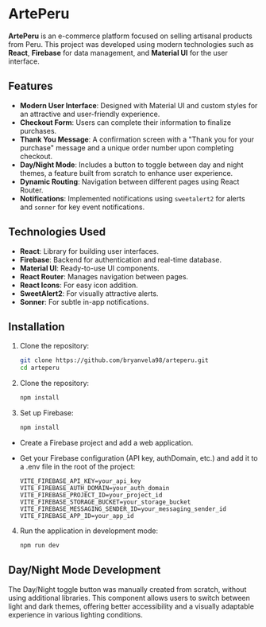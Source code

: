 # ArtePeru

**ArtePeru** is an e-commerce platform focused on selling artisanal products from Peru. This project was developed using modern technologies such as **React**, **Firebase** for data management, and **Material UI** for the user interface.

## Features

- **Modern User Interface**: Designed with Material UI and custom styles for an attractive and user-friendly experience.
- **Checkout Form**: Users can complete their information to finalize purchases.
- **Thank You Message**: A confirmation screen with a "Thank you for your purchase" message and a unique order number upon completing checkout.
- **Day/Night Mode**: Includes a button to toggle between day and night themes, a feature built from scratch to enhance user experience.
- **Dynamic Routing**: Navigation between different pages using React Router.
- **Notifications**: Implemented notifications using `sweetalert2` for alerts and `sonner` for key event notifications.

## Technologies Used

- **React**: Library for building user interfaces.
- **Firebase**: Backend for authentication and real-time database.
- **Material UI**: Ready-to-use UI components.
- **React Router**: Manages navigation between pages.
- **React Icons**: For easy icon addition.
- **SweetAlert2**: For visually attractive alerts.
- **Sonner**: For subtle in-app notifications.

## Installation

1. Clone the repository:

   ```bash
   git clone https://github.com/bryanvela98/arteperu.git
   cd arteperu
   ```

2. Clone the repository:

   ```bash
   npm install
   ```

3. Set up Firebase:

   ```bash
   npm install
   ```

- Create a Firebase project and add a web application.
- Get your Firebase configuration (API key, authDomain, etc.) and add it to a .env file in the root of the project:

  ```env
  VITE_FIREBASE_API_KEY=your_api_key
  VITE_FIREBASE_AUTH_DOMAIN=your_auth_domain
  VITE_FIREBASE_PROJECT_ID=your_project_id
  VITE_FIREBASE_STORAGE_BUCKET=your_storage_bucket
  VITE_FIREBASE_MESSAGING_SENDER_ID=your_messaging_sender_id
  VITE_FIREBASE_APP_ID=your_app_id
  ```

4. Run the application in development mode:

   ```bash
   npm run dev
   ```

## Day/Night Mode Development

The Day/Night toggle button was manually created from scratch, without using additional libraries. This component allows users to switch between light and dark themes, offering better accessibility and a visually adaptable experience in various lighting conditions.
